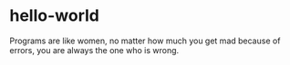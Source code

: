 # hello-world

Programs are like women, no matter how much you get mad because of errors, you are always the one who is wrong.
